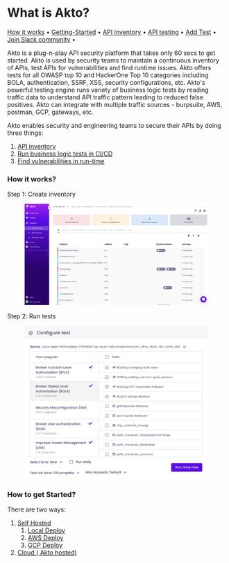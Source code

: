 # What is Akto?

[How it works](./#how-it-works) • [Getting-Started](./#install-nuclei) • [API Inventory](./#for-security-engineers) • [API testing](./#for-developers-and-organizations) • [Add Test](./#credits) • [Join Slack community](https://nuclei.projectdiscovery.io/faq/nuclei/) •

Akto is a plug-n-play API security platform that takes only 60 secs to get started. Akto is used by security teams to maintain a continuous inventory of APIs, test APIs for vulnerabilities and find runtime issues. Akto offers tests for all OWASP top 10 and HackerOne Top 10 categories including BOLA, authentication, SSRF, XSS, security configurations, etc. Akto's powerful testing engine runs variety of business logic tests by reading traffic data to understand API traffic pattern leading to reduced false positives. Akto can integrate with multiple traffic sources - burpsuite, AWS, postman, GCP, gateways, etc.

Akto enables security and engineering teams to secure their APIs by doing three things:

1. [API inventory](broken-reference/)
2. [Run business logic tests in CI/CD](broken-reference/)
3. [Find vulnerabilities in run-time](api-inventory/sensitive-data.md)

### How it works?

Step 1: Create inventory

<figure><img src=".gitbook/assets/Screenshot 2023-01-26 at 5.07.03 PM.png" alt=""><figcaption></figcaption></figure>

Step 2: Run tests

<figure><img src=".gitbook/assets/Screenshot 2023-01-26 at 5.08.19 PM.png" alt=""><figcaption></figcaption></figure>

### How to get Started?

There are two ways:

1. [Self Hosted](getting-started/quick-start-with-akto-self-hosted/)
   1. [Local Deploy](getting-started/quick-start-with-akto-self-hosted/local-deploy.md)
   2. [AWS Deploy](getting-started/quick-start-with-akto-self-hosted/aws-deploy.md)
   3. [GCP Deploy](getting-started/quick-start-with-akto-self-hosted/gcp-deploy.md)
2. [Cloud ( Akto hosted)](getting-started/quick-start-with-akto-cloud.md)
